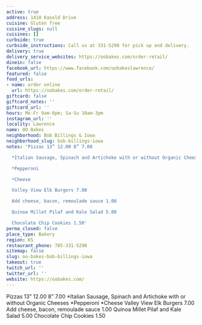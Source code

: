 ```yaml
---
active: true
address: 1410 Kasold Drive
cuisine: Gluten free
cuisine_slugs: null
cuisines: []
curbside: true
curbside_instructions: Call us at 331-5290 for pick up and delivery.
delivery: true
delivery_service_websites: https://oobakes.com/order-retail/
dinein: false
facebook_url: https://www.facebook.com/oobakeslawrence/
featured: false
food_urls:
- name: order online
  url: https://oobakes.com/order-retail/
giftcard: false
giftcard_notes: ''
giftcard_url: ''
hours: Mo-Fr 9am-6pm; Sa-Su 10am-3pm
instagram_url: ''
locality: Lawrence
name: OO Bakes
neighborhood: Bob Billings & Iowa
neighborhood_slug: bob-billings-iowa
notes: 'Pizzas 13” 12.00 8” 7.00

  *Italian Sausage, Spinach and Artichoke with or without Organic Cheeses

  *Pepperoni

  *Cheese

  Valley View Elk Burgers 7.00

  Add cheese, bacon, remoulade sauce 1.00

  Quinoa Millet Pilaf and Kale Salad 5.00

  Chocolate Chip Cookies 1.50'
perma_closed: false
place_type: Bakery
region: KS
restaurant_phone: 785-331-5290
sitemap: false
slug: oo-bakes-bob-billings-iowa
takeout: true
twitch_url: ''
twitter_url: ''
website: https://oobakes.com/
---
```


Pizzas 13” 12.00 8” 7.00
*Italian Sausage, Spinach and Artichoke with or without Organic Cheeses
*Pepperoni
*Cheese
Valley View Elk Burgers 7.00
Add cheese, bacon, remoulade sauce 1.00
Quinoa Millet Pilaf and Kale Salad 5.00
Chocolate Chip Cookies 1.50